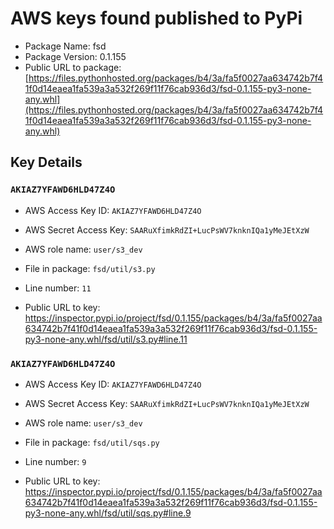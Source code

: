 # AWS keys found published to PyPi

* Package Name: fsd
* Package Version: 0.1.155
* Public URL to package: [https://files.pythonhosted.org/packages/b4/3a/fa5f0027aa634742b7f41f0d14eaea1fa539a3a532f269f11f76cab936d3/fsd-0.1.155-py3-none-any.whl](https://files.pythonhosted.org/packages/b4/3a/fa5f0027aa634742b7f41f0d14eaea1fa539a3a532f269f11f76cab936d3/fsd-0.1.155-py3-none-any.whl)

## Key Details

### `AKIAZ7YFAWD6HLD47Z4O`

* AWS Access Key ID: `AKIAZ7YFAWD6HLD47Z4O`
* AWS Secret Access Key: `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` 
* AWS role name: `user/s3_dev`
* File in package: `fsd/util/s3.py`
* Line number: `11`

* Public URL to key: https://inspector.pypi.io/project/fsd/0.1.155/packages/b4/3a/fa5f0027aa634742b7f41f0d14eaea1fa539a3a532f269f11f76cab936d3/fsd-0.1.155-py3-none-any.whl/fsd/util/s3.py#line.11



### `AKIAZ7YFAWD6HLD47Z4O`

* AWS Access Key ID: `AKIAZ7YFAWD6HLD47Z4O`
* AWS Secret Access Key: `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` 
* AWS role name: `user/s3_dev`
* File in package: `fsd/util/sqs.py`
* Line number: `9`

* Public URL to key: https://inspector.pypi.io/project/fsd/0.1.155/packages/b4/3a/fa5f0027aa634742b7f41f0d14eaea1fa539a3a532f269f11f76cab936d3/fsd-0.1.155-py3-none-any.whl/fsd/util/sqs.py#line.9


